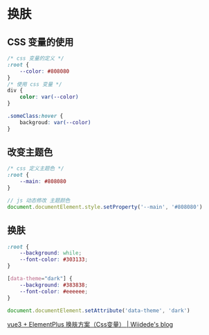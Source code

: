 # 换肤

## CSS 变量的使用

```css
/* css 变量的定义 */
:root {
    --color: #808080
}
/* 使用 css 变量 */
div {
    color: var(--color)
}

.someClass:hover {
    backgroud: var(--color)
}
```



## 改变主题色

```css
/* css 定义主题色 */
:root {
    --main: #808080
}
```

```javascript
// js 动态修改 主题颜色
document.documentElement.style.setProperty('--main', '#808080')
```



## 换肤

```css
:root {
    --background: while;
    --font-color: #303133;
}

[data-theme="dark"] {
    --background: #383838;
    --font-color: #eeeeee;
}
```

```javascript
document.documentElement.setAttribute('data-theme', 'dark')
```



[vue3 + ElementPlus 换肤方案（Css变量） | Wiidede's blog](https://wiidede.github.io/vue3-element-plus-change-theme-solution/#换肤)































